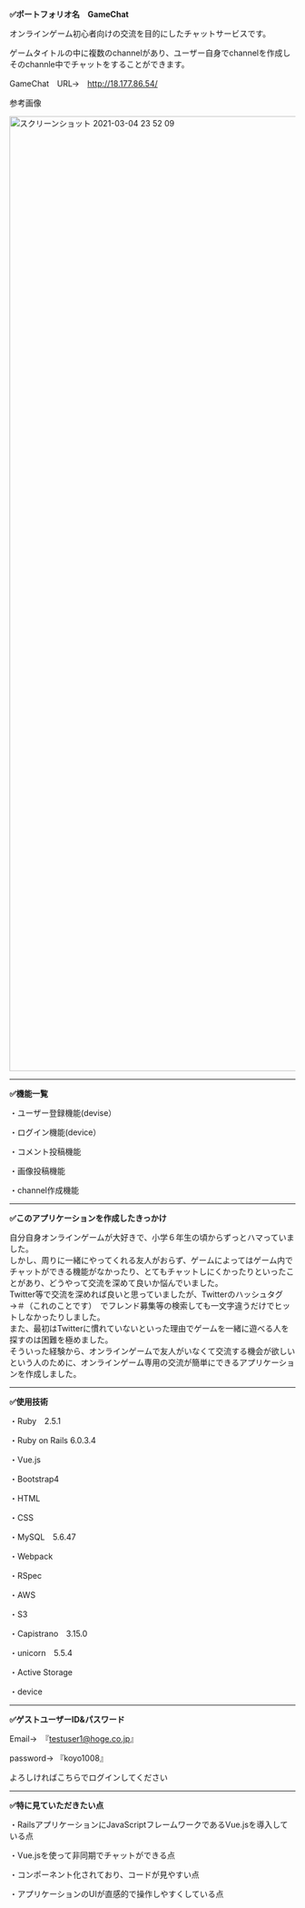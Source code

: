 __✅ポートフォリオ名　GameChat__

オンラインゲーム初心者向けの交流を目的にしたチャットサービスです。 

ゲームタイトルの中に複数のchannelがあり、ユーザー自身でchannelを作成しそのchannle中でチャットをすることができます。 

GameChat　URL→　<http://18.177.86.54/>  

参考画像　　

<img width="1680" alt="スクリーンショット 2021-03-04 23 52 09" src="https://user-images.githubusercontent.com/58773090/109981979-cae22b00-7d44-11eb-96b1-6071b5231db5.png">


--------------------------------------

__✅機能一覧__

・ユーザー登録機能(devise）

・ログイン機能(device）

・コメント投稿機能

・画像投稿機能

・channel作成機能

--------------------------------------


__✅このアプリケーションを作成したきっかけ__

自分自身オンラインゲームが大好きで、小学６年生の頃からずっとハマっていました。  
しかし、周りに一緒にやってくれる友人がおらず、ゲームによってはゲーム内でチャットができる機能がなかったり、とてもチャットしにくかったりといったことがあり、どうやって交流を深めて良いか悩んでいました。  
Twitter等で交流を深めれば良いと思っていましたが、Twitterのハッシュタグ　→＃（これのことです）　でフレンド募集等の検索しても一文字違うだけでヒットしなかったりしました。  
また、最初はTwitterに慣れていないといった理由でゲームを一緒に遊べる人を探すのは困難を極めました。  
そういった経験から、オンラインゲームで友人がいなくて交流する機会が欲しいという人のために、オンラインゲーム専用の交流が簡単にできるアプリケーションを作成しました。  

--------------------------------------

__✅使用技術__

・Ruby　2.5.1

・Ruby on Rails  6.0.3.4

・Vue.js

・Bootstrap4

・HTML

・CSS

・MySQL　5.6.47

・Webpack

・RSpec

・AWS

・S3

・Capistrano　3.15.0

・unicorn　5.5.4

・Active Storage

・device

--------------------------------------

__✅ゲストユーザーID&パスワード__

Email→　『testuser1@hoge.co.jp』

password→ 『koyo1008』

よろしければこちらでログインしてください

--------------------------------------

__✅特に見ていただきたい点__

・RailsアプリケーションにJavaScriptフレームワークであるVue.jsを導入している点

・Vue.jsを使って非同期でチャットができる点

・コンポーネント化されており、コードが見やすい点

・アプリケーションのUIが直感的で操作しやすくしている点

